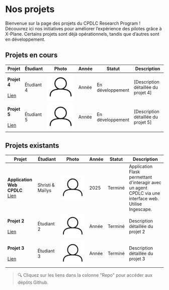 # Nos projets

Bienvenue sur la page des projets du CPDLC Research Program ! Découvrez ici nos initiatives pour améliorer l’expérience des pilotes grâce à X-Plane. Certains projets sont déjà opérationnels, tandis que d’autres sont en développement.

## Projets en cours

| Projet                                   | Étudiant     | Photo                  | Année | Statut           | Description                                |
|------------------------------------------|--------------|-------------------------|-------|------------------|--------------------------------------------|
| **Projet 4**<br/><br/>[Lien](URL)      | Étudiant 4   | ![Photo](img/user.png) | Année | En développement | [Description détaillée du projet 4]        |
| **Projet 5**<br/><br/>[Lien](URL)      | Étudiant 5   | ![Photo](img/user.png) | Année | En développement | [Description détaillée du projet 5]        |


## Projets existants

| Projet                                                        | Étudiant         | Photo                  | Année | Statut   | Description                                                                                                  |
|---------------------------------------------------------------|------------------|-------------------------|-------|----------|--------------------------------------------------------------------------------------------------------------|
| **Application Web CPDLC**<br/>[Lien](https://github.com/CPDLC-research-program/cpdlc-flask-app) | Shristi & Maïlys | ![Photo](img/user.png) | 2025  | Terminé  | Application Flask permettant d'interagir avec un agent CPDLC via une interface web. Utilise Ingescape.       |
| **Projet 2**<br/><br/>[Lien](URL)                           | Étudiant 2       | ![Photo](img/user.png) | Année | Terminé  | Description détaillée du projet 2                                                                            |
| **Projet 3**<br/><br/>[Lien](URL)                           | Étudiant 3       | ![Photo](img/user.png) | Année | Terminé  | Description détaillée du projet 3                                                                            |


> 🔍 Cliquez sur les liens dans la colonne "Repo" pour accéder aux dépôts Github.
